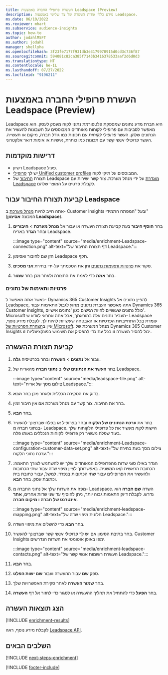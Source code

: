 ```yaml
---
title: העשרת פרופילי החברה באמצעות Leadspace ‏(Preview)‏
description: מידע כללי אודות העשרה של צד שלישי באמצעות Leadspace.
ms.date: 06/10/2022
ms.reviewer: mhart
ms.subservice: audience-insights
ms.topic: how-to
author: jodahlMSFT
ms.author: jodahl
manager: shellyha
ms.openlocfilehash: 3f23fe7177f931db3e3179970915d0cd3c736f87
ms.sourcegitcommit: 594081c82ca385f7143b3416378533aaf2d6d0d3
ms.translationtype: HT
ms.contentlocale: he-IL
ms.lasthandoff: 07/27/2022
ms.locfileid: "9196211"
---
```

# <a name="enrich-company-profiles-with-leadspace-preview"></a>העשרת פרופילי החברה באמצעות Leadspace ‏(Preview)‏

Leadspace היא חברת מדע נתונים שמספקת פלטפורמת נתוני לקוח מעסק לעסק. הוא מאפשר לסביבות עם פרופילי לקוחות מאוחדים המבוססים על חשבונות להעשיר את הנתונים שלהן. העשר *פרופילי לקוחות* עם תכונות כמו גודל חברה, מיקום או תעשייה. העשר *פרופילי אנשי קשר* עם תכונות כמו כותרת, אישיות או אימות דואר אלקטרוני.

## <a name="prerequisites"></a>דרישות מוקדמות

- רשיון Leadspace פעיל.
- יש לך [פרופילי Unified customer profiles](customer-profiles.md) המבוססים על תיקי לקוח.
- תצורת [החיבור](connections.md) של Leadspace [מוגדרת](#configure-the-connection-for-leadspace) על ידי מנהל מערכת. צור קשר ישירות עם [Leadspace](https://www.leadspace.com/leadspace-microsoft-dynamics-365/) לקבלת פרטים על המוצר שלהם.

## <a name="configure-the-connection-for-leadspace"></a>קביעת תצורת החיבור עבור Leadspace

אתה חייב להיות [מנהל מערכת](permissions.md#admin) ב- Customer Insights ובעל "המפתח התמידי" (המכונה **אסימון Leadspace**).

1. בחר **הוסף חיבור** בעת קביעת תצורת העשרה או עבור אל **מנהל מערכת** > **חיבורים** ובחר **הגדר** באריח Leadspace.

   :::image type="content" source="media/enrichment-Leadspace-connection.png" alt-text="דף תצורת החיבור של Leadspace.":::

1. הזן שם לחיבור ואסימון Leadspace תקף.

1. סקור את [פרטיות ותאימות נתונים](#data-privacy-and-compliance) ותן את הסכמתך על-ידי בחירת **אני מסכים**.

1. בחר **אמת** כדי לאמת את התצורה ולאחר מכן בחר **שמור**.

### <a name="data-privacy-and-compliance"></a>פרטיות ותאימות של נתונים

כאשר אתה מאפשר ל- Dynamics 365 Customer Insights להפיץ נתונים אל Leadspace, אתה מאפשר העברת נתונים מחוץ לגבול התאימות עבור Dynamics 365 Customer Insights, כולל נתונים שעשויים להיות רגישים כגון 'נתונים אישיים'. Microsoft תעביר נתונים אלה בהוראתך, אבל אתה אחראי לוודא ש- Leadspace עומדת בכל התחייבויות הפרטיות או האבטחה שעשויות להיות לך. לקבלת מידע נוסף, עיין ב[הצהרת הפרטיות של Microsoft](https://go.microsoft.com/fwlink/?linkid=396732).
מנהל המערכת של Dynamics 365 Customer Insights יכול להסיר העשרה זו בכל עת כדי להפסיק את השימוש בפונקציונליות זו.

## <a name="configure-the-enrichment"></a>קביעת תצורת ההעשרה

1. עבור אל **נתונים** > **העשרה** ובחר בכרטיסיה **גלה**.

1. בחר **העשר את הנתונים שלי** ב **נתוני חברה** מהאריח של Leadspace.

   :::image type="content" source="media/leadspace-tile.png" alt-text="צילום מסך של אריח Leadspace.":::

1. בדוק את הסקירה הכללית ולאחר מכן בחר **הבא**.

1. בחר את החיבור. צור קשר עם מנהל מערכת אם אין חיבור זמין.

1. בחר **הבא**.

1. בחר את **ערכת הנתונים של הלקוח** ובחר בפרופיל או בפלח שברצונך להעשיר בנתוני חברה מ- Leadspace. הישות *לקוח* מעשיר את כל פרופילי הלקוחות שלך בעוד שפלח מעשיר רק פרופילי לקוחות הנכללים באותו פלח.

    :::image type="content" source="media/enrichment-Leadspace-configuration-customer-data-set.png" alt-text="צילום מסך בעת בחירה של ערכת נתוני הלקוח.":::

1. הגדר באילו סוגי שדות מהפרופילים המאוחדים שלך יש להשתמש לצורך התאמה: הכתובת הראשית ו/או המשנית. באפשרותך לציין מיפוי שדה עבור שתי הכתובות ולהעשיר את הפרופילים עבור שתי הכתובות בנפרד. למשל, עבור כתובת בית וכתובת עסק. בחר **הבא**.

1. מפה את השדות שלך אל נתוני החברה מ- Leadspace. השדה **שם חברה** הוא נדרש. לקבלת דיוק התאמות גבוה יותר, ניתן להוסיף עד שני שדות אחרים, **אתר אינטרנט של חברה** ו **מיקום חברה**.

   :::image type="content" source="media/enrichment-leadspace-mapping.png" alt-text="חלונית מיפוי שדה של Leadspace.":::

1. בחר **הבא** כדי להשלים את מיפוי השדה.

1. בחר בתיבת הסימון אם יש לך *פרופילי אנשי קשר* שברצונך להעשיר. Customer Insights ימפו באופן אוטומטי את השדות הנדרשים.

   :::image type="content" source="media/enrichment-leadspace-contacts.png" alt-text="העשרת רשומות אנשי קשר של Leadspace.":::

1. בחר **הבא**.

1. ספק **שם** עבור ההעשרה ועבור **שם ישות הפלט**.

1. בחר **שמור העשרה** לאחר סקירת האפשרויות שלך.

1. בחר **הפעל** כדי להתחיל את תהליך ההעשרה או לסגור כדי לחזור אל דף **העשרה**.

## <a name="view-enrichment-results"></a>הצג תוצאות העשרה

[!INCLUDE [enrichment-results](includes/enrichment-results.md)]

לקבלת מידע נוסף, ראה [Leadspace API](https://support.leadspace.com/hc/en-us/sections/201997649-API).

## <a name="next-steps"></a>‏‫השלבים הבאים‬

[!INCLUDE [next-steps-enrichment](includes/next-steps-enrichment.md)]

[!INCLUDE [footer-include](includes/footer-banner.md)]
